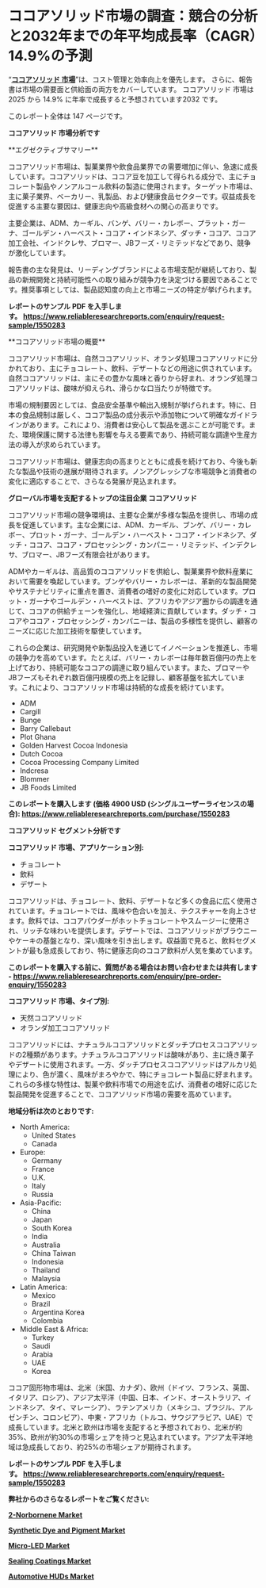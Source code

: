 <p><h1>ココアソリッド市場の調査：競合の分析と2032年までの年平均成長率（CAGR）14.9%の予測</h1></p><p>&ldquo;<strong><a href="https://www.reliableresearchreports.com/cocoa-solids-r1550283?utm_campaign=107&utm_medium=9&utm_source=Github&utm_content=ia&utm_term=24032025&utm_id=cocoa-solids">ココアソリッド 市場</a></strong>&rdquo;は、コスト管理と効率向上を優先します。 さらに、報告書は市場の需要面と供給面の両方をカバーしています。 ココアソリッド 市場は 2025 から 14.9% に年率で成長すると予想されています2032 です。</p>
<p>このレポート全体は 147 ページです。</p>
<p><strong>ココアソリッド 市場分析です</strong></p>
<p><p>**エグゼクティブサマリー**</p><p>ココアソリッド市場は、製菓業界や飲食品業界での需要増加に伴い、急速に成長しています。ココアソリッドは、ココア豆を加工して得られる成分で、主にチョコレート製品やノンアルコール飲料の製造に使用されます。ターゲット市場は、主に菓子業界、ベーカリー、乳製品、および健康食品セクターです。収益成長を促進する主要な要因は、健康志向や高級食材への関心の高まりです。</p><p>主要企業は、ADM、カーギル、バンゲ、バリー・カレボー、プラット・ガーナ、ゴールデン・ハーベスト・ココア・インドネシア、ダッチ・ココア、ココア加工会社、インドクレサ、ブロマー、JBフーズ・リミテッドなどであり、競争が激化しています。</p><p>報告書の主な発見は、リーディングブランドによる市場支配が継続しており、製品の新規開発と持続可能性への取り組みが競争力を決定づける要因であることです。推奨事項としては、製品認知度の向上と市場ニーズの特定が挙げられます。</p></p>
<p><strong>レポートのサンプル PDF を入手します。&nbsp;<a href="https://www.reliableresearchreports.com/enquiry/request-sample/1550283?utm_campaign=107&utm_medium=9&utm_source=Github&utm_content=ia&utm_term=24032025&utm_id=cocoa-solids">https://www.reliableresearchreports.com/enquiry/request-sample/1550283</a></strong></p>
<p><p>**ココアソリッド市場の概要**</p><p>ココアソリッド市場は、自然ココアソリッド、オランダ処理ココアソリッドに分かれており、主にチョコレート、飲料、デザートなどの用途に供されています。自然ココアソリッドは、主にその豊かな風味と香りから好まれ、オランダ処理ココアソリッドは、酸味が抑えられ、滑らかな口当たりが特徴です。</p><p>市場の規制要因としては、食品安全基準や輸出入規制が挙げられます。特に、日本の食品規制は厳しく、ココア製品の成分表示や添加物について明確なガイドラインがあります。これにより、消費者は安心して製品を選ぶことが可能です。また、環境保護に関する法律も影響を与える要素であり、持続可能な調達や生産方法の導入が求められています。</p><p>ココアソリッド市場は、健康志向の高まりとともに成長を続けており、今後も新たな製品や技術の進展が期待されます。ノンアグレッシブな市場競争と消費者の変化に適応することで、さらなる発展が見込まれます。</p></p>
<p><strong>グローバル市場を支配するトップの注目企業 ココアソリッド</strong></p>
<p><p>ココアソリッド市場の競争環境は、主要な企業が多様な製品を提供し、市場の成長を促進しています。主な企業には、ADM、カーギル、ブンゲ、バリー・カレボー、プロット・ガーナ、ゴールデン・ハーベスト・ココア・インドネシア、ダッチ・ココア、ココア・プロセッシング・カンパニー・リミテッド、インデクレサ、ブロマー、JBフーズ有限会社があります。</p><p>ADMやカーギルは、高品質のココアソリッドを供給し、製菓業界や飲料産業において需要を喚起しています。ブンゲやバリー・カレボーは、革新的な製品開発やサステナビリティに重点を置き、消費者の嗜好の変化に対応しています。プロット・ガーナやゴールデン・ハーベストは、アフリカやアジア圏からの調達を通じて、ココアの供給チェーンを強化し、地域経済に貢献しています。ダッチ・ココアやココア・プロセッシング・カンパニーは、製品の多様性を提供し、顧客のニーズに応じた加工技術を駆使しています。</p><p>これらの企業は、研究開発や新製品投入を通じてイノベーションを推進し、市場の競争力を高めています。たとえば、バリー・カレボーは毎年数百億円の売上を上げており、持続可能なココアの調達に取り組んでいます。また、ブロマーやJBフーズもそれぞれ数百億円規模の売上を記録し、顧客基盤を拡大しています。これにより、ココアソリッド市場は持続的な成長を続けています。</p></p>
<p><ul><li>ADM</li><li>Cargill</li><li>Bunge</li><li>Barry Callebaut</li><li>Plot Ghana</li><li>Golden Harvest Cocoa Indonesia</li><li>Dutch Cocoa</li><li>Cocoa Processing Company Limited</li><li>Indcresa</li><li>Blommer</li><li>JB Foods Limited</li></ul></p>
<p><strong>このレポートを購入します (価格 4900 USD (シングルユーザーライセンスの場合):&nbsp;<a href="https://www.reliableresearchreports.com/purchase/1550283?utm_campaign=107&utm_medium=9&utm_source=Github&utm_content=ia&utm_term=24032025&utm_id=cocoa-solids">https://www.reliableresearchreports.com/purchase/1550283</a></strong></p>
<p><strong>ココアソリッド セグメント分析です</strong></p>
<p><strong>ココアソリッド 市場、アプリケーション別:</strong></p>
<p><ul><li>チョコレート</li><li>飲料</li><li>デザート</li></ul></p>
<p><p>ココアソリッドは、チョコレート、飲料、デザートなど多くの食品に広く使用されています。チョコレートでは、風味や色合いを加え、テクスチャーを向上させます。飲料では、ココアパウダーがホットチョコレートやスムージーに使用され、リッチな味わいを提供します。デザートでは、ココアソリッドがブラウニーやケーキの基盤となり、深い風味を引き出します。収益面で見ると、飲料セグメントが最も急成長しており、特に健康志向のココア飲料が人気を集めています。</p></p>
<p><strong>このレポートを購入する前に、質問がある場合はお問い合わせまたは共有します - <a href="https://www.reliableresearchreports.com/enquiry/pre-order-enquiry/1550283?utm_campaign=107&utm_medium=9&utm_source=Github&utm_content=ia&utm_term=24032025&utm_id=cocoa-solids">https://www.reliableresearchreports.com/enquiry/pre-order-enquiry/1550283</a></strong></p>
<p><strong>ココアソリッド 市場、タイプ別:</strong></p>
<p><ul><li>天然ココアソリッド</li><li>オランダ加工ココアソリッド</li></ul></p>
<p><p>ココアソリッドには、ナチュラルココアソリッドとダッチプロセスココアソリッドの2種類があります。ナチュラルココアソリッドは酸味があり、主に焼き菓子やデザートに使用されます。一方、ダッチプロセスココアソリッドはアルカリ処理により、色が濃く、風味がまろやかで、特にチョコレート製品に好まれます。これらの多様な特性は、製菓や飲料市場での用途を広げ、消費者の嗜好に応じた製品開発を促進することで、ココアソリッド市場の需要を高めています。</p></p>
<p><strong>地域分析は次のとおりです:</strong></p>
<p><ul>
    <li>
        North America:
        <ul>
            <li>United States</li>
            <li>Canada</li>
        </ul>
    </li>
    <li>
        Europe:
        <ul>
            <li>Germany</li>
            <li>France</li>
            <li>U.K.</li>
            <li>Italy</li>
            <li>Russia</li>
        </ul>
    </li>
    <li>
        Asia-Pacific:
        <ul>
            <li>China</li>
            <li>Japan</li>
            <li>South Korea</li>
            <li>India</li>
            <li>Australia</li>
            <li>China Taiwan</li>
            <li>Indonesia</li>
            <li>Thailand</li>
            <li>Malaysia</li>
        </ul>
    </li>
    <li>
        Latin America:
        <ul>
            <li>Mexico</li>
            <li>Brazil</li>
            <li>Argentina Korea</li>
            <li>Colombia</li>
        </ul>
    </li>
    <li>
        Middle East & Africa:
        <ul>
            <li>Turkey</li>
            <li>Saudi</li>
            <li>Arabia</li>
            <li>UAE</li>
            <li>Korea</li>
        </ul>
    </li>
    </ul></p>
<p><p>ココア固形物市場は、北米（米国、カナダ）、欧州（ドイツ、フランス、英国、イタリア、ロシア）、アジア太平洋（中国、日本、インド、オーストラリア、インドネシア、タイ、マレーシア）、ラテンアメリカ（メキシコ、ブラジル、アルゼンチン、コロンビア）、中東・アフリカ（トルコ、サウジアラビア、UAE）で成長しています。北米と欧州は市場を支配すると予想されており、北米が約35%、欧州が約30%の市場シェアを持つと見込まれています。アジア太平洋地域は急成長しており、約25%の市場シェアが期待されます。</p></p>
<p><strong>レポートのサンプル PDF を入手します。&nbsp;<a href="https://www.reliableresearchreports.com/enquiry/request-sample/1550283?utm_campaign=107&utm_medium=9&utm_source=Github&utm_content=ia&utm_term=24032025&utm_id=cocoa-solids">https://www.reliableresearchreports.com/enquiry/request-sample/1550283</a></strong></p>
<p><strong></strong></p>
<p><strong></strong></p>
<p><strong></strong></p>
<p><strong></strong></p>
<p><strong>弊社からのさらなるレポートをご覧ください:</strong></p>
<p><strong><p><a href="https://github.com/decockogbaro25/Market-Research-Report-List-1/blob/main/2-norbornene-market.md?utm_campaign=107&utm_medium=9&utm_source=Github&utm_content=ia&utm_term=24032025&utm_id=cocoa-solids">2-Norbornene Market</a></p><p><a href="https://github.com/panciujoslin3/Market-Research-Report-List-1/blob/main/synthetic-dye-and-pigment-market.md?utm_campaign=107&utm_medium=9&utm_source=Github&utm_content=ia&utm_term=24032025&utm_id=cocoa-solids">Synthetic Dye and Pigment Market</a></p><p><a href="https://github.com/drielvinki/Market-Research-Report-List-1/blob/main/micro-led-market.md?utm_campaign=107&utm_medium=9&utm_source=Github&utm_content=ia&utm_term=24032025&utm_id=cocoa-solids">Micro-LED Market</a></p><p><a href="https://github.com/latzerelfigo48/Market-Research-Report-List-1/blob/main/sealing-coatings-market.md?utm_campaign=107&utm_medium=9&utm_source=Github&utm_content=ia&utm_term=24032025&utm_id=cocoa-solids">Sealing Coatings Market</a></p><p><a href="https://github.com/ghaligopezf5/Market-Research-Report-List-1/blob/main/automotive-huds-market.md?utm_campaign=107&utm_medium=9&utm_source=Github&utm_content=ia&utm_term=24032025&utm_id=cocoa-solids">Automotive HUDs Market</a></p></strong></p>